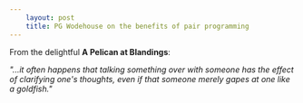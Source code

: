 ```yaml
---
    layout: post
    title: PG Wodehouse on the benefits of pair programming
---
```


From the delightful __A Pelican at Blandings__:

_"...it often happens that talking something over with someone has the effect of clarifying one's thoughts, even if that someone merely gapes at one like a goldfish."_
